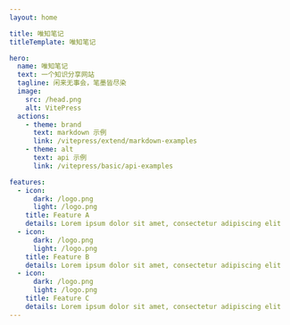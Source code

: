 ```yaml
---
layout: home

title: 唯知笔记
titleTemplate: 唯知笔记

hero:
  name: 唯知笔记
  text: 一个知识分享网站
  tagline: 闲来无事会，笔墨皆尽染
  image:
    src: /head.png
    alt: VitePress
  actions:
    - theme: brand
      text: markdown 示例
      link: /vitepress/extend/markdown-examples
    - theme: alt
      text: api 示例
      link: /vitepress/basic/api-examples

features:
  - icon:
      dark: /logo.png
      light: /logo.png
    title: Feature A
    details: Lorem ipsum dolor sit amet, consectetur adipiscing elit
  - icon:
      dark: /logo.png
      light: /logo.png
    title: Feature B
    details: Lorem ipsum dolor sit amet, consectetur adipiscing elit
  - icon:
      dark: /logo.png
      light: /logo.png
    title: Feature C
    details: Lorem ipsum dolor sit amet, consectetur adipiscing elit
---
```



